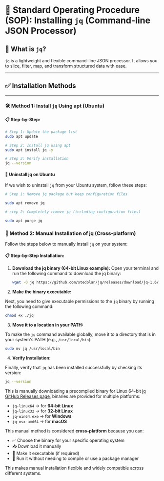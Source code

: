 # 📘 Standard Operating Procedure (SOP): Installing `jq` (Command-line JSON Processor)

## 🔹 What is `jq`?
`jq` is a lightweight and flexible command-line JSON processor. It allows you to slice, filter, map, and transform structured data with ease.

---

## ✅ Installation Methods

---

### 🛠️ Method 1: Install `jq` Using apt (Ubuntu)

#### 📋 Step-by-Step:

```bash
# Step 1: Update the package list
sudo apt update

# Step 2: Install jq using apt
sudo apt install jq -y

# Step 3: Verify installation
jq --version

```
#### 🧹 Uninstall jq on Ubuntu

If we wish to uninstall `jq` from your Ubuntu system, follow these steps:

```bash
# Step 1: Remove jq package but keep configuration files

sudo apt remove jq

# step 2: Completely remove jq (including configuration files)

sudo apt purge jq

```
### 🧰 Method 2: Manual Installation of jq (Cross-platform)

Follow the steps below to manually install `jq` on your system:

#### 📋 Step-by-Step Installation:

1. **Download the jq binary (64-bit Linux example):**
   Open your terminal and run the following command to download the jq binary:

   ```bash
   wget -O jq https://github.com/stedolan/jq/releases/download/jq-1.6/jq-linux64

2. **Make the binary executable:**

Next, you need to give executable permissions to the `jq` binary by running the following command:

```bash
chmod +x ./jq
```
3. **Move it to a location in your PATH:**

To make the `jq` command available globally, move it to a directory that is in your system's PATH (e.g., `/usr/local/bin`):

```bash
sudo mv jq /usr/local/bin
```
4. **Verify Installation:**

Finally, verify that `jq` has been installed successfully by checking its version:

```bash
jq --version
```

This is manually downloading a precompiled binary for Linux 64-bit [jq GitHub Releases page](https://github.com/stedolan/jq/releases), binaries are provided for multiple platforms:

- `jq-linux64` → for **64-bit Linux**
- `jq-linux32` → for **32-bit Linux**
- `jq-win64.exe` → for **Windows**
- `jq-osx-amd64` → for **macOS**

This manual method is considered **cross-platform** because you can:

- ✅ Choose the binary for your specific operating system  
- 📥 Download it manually  
- 🔐 Make it executable (if required)  
- 🚀 Run it without needing to compile or use a package manager

This makes manual installation flexible and widely compatible across different systems.

